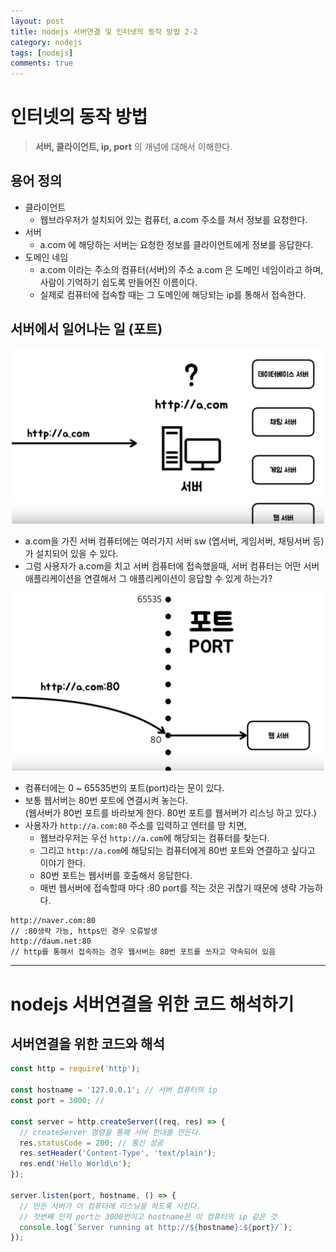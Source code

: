 ```yaml
---
layout: post
title: nodejs 서버연결 및 인터넷의 동작 방법 2-2
category: nodejs
tags: [nodejs]
comments: true
---
```


# 인터넷의 동작 방법
> **서버, 클라이언트, ip, port** 의 개념에 대해서 이해한다.

## 용어 정의
- 클라이언트
  - 웹브라우저가 설치되어 있는 컴퓨터, a.com 주소를 쳐서 정보를 요청한다.
- 서버
  - a.com 에 해당하는 서버는 요청한 정보를 클라이언트에게 정보를 응답한다.
- 도메인 네임
  - a.com 이라는 주소의 컴퓨터(서버)의 주소 a.com 은 도메인 네임이라고 하며, 사람이 기억하기 쉽도록 만들어진 이름이다.
  - 실제로 컴퓨터에 접속할 때는 그 도메인에 해당되는 ip를 통해서 접속한다.

## 서버에서 일어나는 일 (포트)

<center><img src="/assets/post-img/nodejs/server.png" alt="" width="500"></center>

- a.com을 가진 서버 컴퓨터에는 여러가지 서버 sw (엡서버, 게임서버, 채팅서버 등)가 설치되어 있을 수 있다.
- 그럼 사용자가 a.com을 치고 서버 컴퓨터에 접속했을때, 서버 컴퓨터는 어떤 서버애플리케이션을 연결해서 그 애플리케이션이 응답할 수 있게 하는가?

<center><img src="/assets/post-img/nodejs/port.png" alt="" width="500"></center>

- 컴퓨터에는 0 ~ 65535번의 포트(port)라는 문이 있다.
- 보통 웹서버는 80번 포트에 연결시켜 놓는다.    
  (웹서버가 80번 포트를 바라보게 한다. 80번 포트를 웹서버가 리스닝 하고 있다.)
- 사용자가 `http://a.com:80` 주소를 입력하고 엔터를 땅 치면,
  - 웹브라우저는 우선 `http://a.com`에 해당되는 컴퓨터를 찾는다.
  - 그리고 `http://a.com`에 해당되는 컴퓨터에게 80번 포트와 연결하고 싶다고 이야기 한다.
  - 80번 포트는 웹서버를 호출해서 응답한다.
  - 매번 웹서버에 접속할때 마다 :80 port를 적는 것은 귀찮기 때문에 생략 가능하다.

```
http://naver.com:80
// :80생략 가능, https인 경우 오류발생
http://daum.net:80
// http를 통해서 접속하는 경우 웹서버는 80번 포트를 쓰자고 약속되어 있음
```




***


# nodejs 서버연결을 위한 코드 해석하기

## 서버연결을 위한 코드와 해석

  ```javascript
  const http = require('http');

  const hostname = '127.0.0.1'; // 서버 컴퓨터의 ip
  const port = 3000; //

  const server = http.createServer((req, res) => {
    // createServer 명령을 통해 서버 한대를 만든다.
    res.statusCode = 200; // 통신 성공
    res.setHeader('Content-Type', 'text/plain');
    res.end('Hello World\n');
  });

  server.listen(port, hostname, () => {
    // 만든 서버가 이 컴퓨터에 리스닝을 하도록 시킨다.
    // 첫번째 인자 port는 3000번이고 hostname은 이 컴퓨터의 ip 같은 것
    console.log(`Server running at http://${hostname}:${port}/`);
  });
  ```

